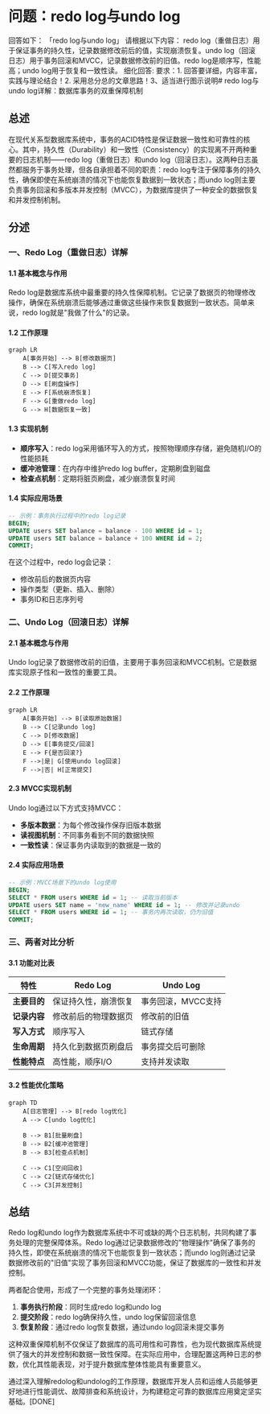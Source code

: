# 问题：redo log与undo log
回答如下：
「redo log与undo log」 请根据以下内容：
redo log（重做日志）用于保证事务的持久性，记录数据修改前后的值，实现崩溃恢复。undo log（回滚日志）用于事务回滚和MVCC，记录数据修改前的旧值。redo log是顺序写，性能高；undo log用于恢复和一致性读。
 细化回答: 
 要求：1. 回答要详细，内容丰富，实践与理论结合！2. 采用总分总的文章思路！3、适当进行图示说明# redo log与undo log详解：数据库事务的双重保障机制

## 总述

在现代关系型数据库系统中，事务的ACID特性是保证数据一致性和可靠性的核心。其中，持久性（Durability）和一致性（Consistency）的实现离不开两种重要的日志机制——redo log（重做日志）和undo log（回滚日志）。这两种日志虽然都服务于事务处理，但各自承担着不同的职责：redo log专注于保障事务的持久性，确保即使在系统崩溃的情况下也能恢复数据到一致状态；而undo log则主要负责事务回滚和多版本并发控制（MVCC），为数据库提供了一种安全的数据恢复和并发控制机制。

## 分述

### 一、Redo Log（重做日志）详解

#### 1.1 基本概念与作用
Redo log是数据库系统中最重要的持久性保障机制。它记录了数据页的物理修改操作，确保在系统崩溃后能够通过重做这些操作来恢复数据到一致状态。简单来说，redo log就是"我做了什么"的记录。

#### 1.2 工作原理
```mermaid
graph LR
    A[事务开始] --> B[修改数据页]
    B --> C[写入redo log]
    C --> D[提交事务]
    D --> E[刷盘操作]
    E --> F[系统崩溃恢复]
    F --> G[重做redo log]
    G --> H[数据恢复一致]
```

#### 1.3 实现机制
- **顺序写入**：redo log采用循环写入的方式，按照物理顺序存储，避免随机I/O的性能损耗
- **缓冲池管理**：在内存中维护redo log buffer，定期刷盘到磁盘
- **检查点机制**：定期将脏页刷盘，减少崩溃恢复时间

#### 1.4 实际应用场景
```sql
-- 示例：事务执行过程中的redo log记录
BEGIN;
UPDATE users SET balance = balance - 100 WHERE id = 1;
UPDATE users SET balance = balance + 100 WHERE id = 2;
COMMIT;
```
在这个过程中，redo log会记录：
- 修改前后的数据页内容
- 操作类型（更新、插入、删除）
- 事务ID和日志序列号

### 二、Undo Log（回滚日志）详解

#### 2.1 基本概念与作用
Undo log记录了数据修改前的旧值，主要用于事务回滚和MVCC机制。它是数据库实现原子性和一致性的重要工具。

#### 2.2 工作原理
```mermaid
graph LR
    A[事务开始] --> B[读取原始数据]
    B --> C[记录undo log]
    C --> D[修改数据]
    D --> E[事务提交/回滚]
    E --> F{是否回滚?}
    F -->|是| G[使用undo log回滚]
    F -->|否| H[正常提交]
```

#### 2.3 MVCC实现机制
Undo log通过以下方式支持MVCC：
- **多版本数据**：为每个修改操作保存旧版本数据
- **读视图机制**：不同事务看到不同的数据快照
- **一致性读**：保证事务内读取到的数据是一致的

#### 2.4 实际应用场景
```sql
-- 示例：MVCC场景下的undo log使用
BEGIN;
SELECT * FROM users WHERE id = 1; -- 读取当前版本
UPDATE users SET name = 'new_name' WHERE id = 1; -- 修改并记录undo
SELECT * FROM users WHERE id = 1; -- 事务内再次读取，仍为旧值
COMMIT;
```

### 三、两者对比分析

#### 3.1 功能对比表
| 特性 | Redo Log | Undo Log |
|------|----------|----------|
| **主要目的** | 保证持久性，崩溃恢复 | 事务回滚，MVCC支持 |
| **记录内容** | 修改前后的物理数据页 | 修改前的旧值 |
| **写入方式** | 顺序写入 | 链式存储 |
| **生命周期** | 持久化到数据页刷盘后 | 事务提交后可删除 |
| **性能特点** | 高性能，顺序I/O | 支持并发读取 |

#### 3.2 性能优化策略
```mermaid
graph TD
    A[日志管理] --> B[redo log优化]
    A --> C[undo log优化]
    
    B --> B1[批量刷盘]
    B --> B2[缓冲池管理]
    B --> B3[检查点机制]
    
    C --> C1[空间回收]
    C --> C2[链式存储优化]
    C --> C3[并发控制]
```

## 总结

Redo log和undo log作为数据库系统中不可或缺的两个日志机制，共同构建了事务处理的完整保障体系。Redo log通过记录数据修改的"物理操作"确保了事务的持久性，即使在系统崩溃的情况下也能恢复到一致状态；而undo log则通过记录数据修改前的"旧值"实现了事务回滚和MVCC功能，保证了数据库的一致性和并发控制。

两者配合使用，形成了一个完整的事务处理闭环：
1. **事务执行阶段**：同时生成redo log和undo log
2. **提交阶段**：redo log确保持久性，undo log保留回滚信息
3. **恢复阶段**：通过redo log恢复数据，通过undo log回滚未提交事务

这种双重保障机制不仅保证了数据库的高可用性和可靠性，也为现代数据库系统提供了强大的并发控制和数据一致性保障。在实际应用中，合理配置这两种日志的参数，优化其性能表现，对于提升数据库整体性能具有重要意义。

通过深入理解redolog和undolog的工作原理，数据库开发人员和运维人员能够更好地进行性能调优、故障排查和系统设计，为构建稳定可靠的数据库应用奠定坚实基础。[DONE]